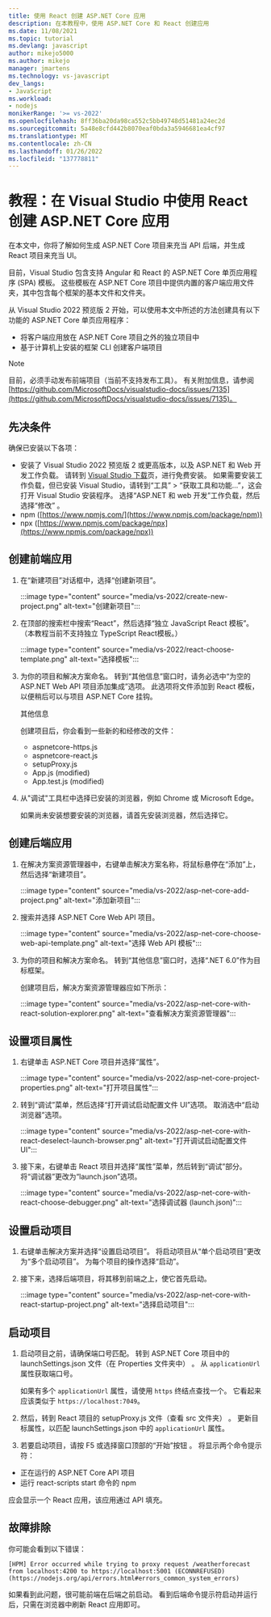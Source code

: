 ```yaml
---
title: 使用 React 创建 ASP.NET Core 应用
description: 在本教程中，使用 ASP.NET Core 和 React 创建应用
ms.date: 11/08/2021
ms.topic: tutorial
ms.devlang: javascript
author: mikejo5000
ms.author: mikejo
manager: jmartens
ms.technology: vs-javascript
dev_langs:
- JavaScript
ms.workload:
- nodejs
monikerRange: '>= vs-2022'
ms.openlocfilehash: 8ff36ba20da98ca552c5bb49748d51481a24ec2d
ms.sourcegitcommit: 5a48e8cfd442b8070eaf0bda3a5946681ea4cf97
ms.translationtype: MT
ms.contentlocale: zh-CN
ms.lasthandoff: 01/26/2022
ms.locfileid: "137778811"
---
```

# <a name="tutorial-create-an-aspnet-core-app-with-react-in-visual-studio"></a>教程：在 Visual Studio 中使用 React 创建 ASP.NET Core 应用

在本文中，你将了解如何生成 ASP.NET Core 项目来充当 API 后端，并生成 React 项目来充当 UI。

目前，Visual Studio 包含支持 Angular 和 React 的 ASP.NET Core 单页应用程序 (SPA) 模板。 这些模板在 ASP.NET Core 项目中提供内置的客户端应用文件夹，其中包含每个框架的基本文件和文件夹。

从 Visual Studio 2022 预览版 2 开始，可以使用本文中所述的方法创建具有以下功能的 ASP.NET Core 单页应用程序：

- 将客户端应用放在 ASP.NET Core 项目之外的独立项目中
- 基于计算机上安装的框架 CLI 创建客户端项目

> [!NOTE]
> 目前，必须手动发布前端项目（当前不支持发布工具）。 有关附加信息，请参阅 [https://github.com/MicrosoftDocs/visualstudio-docs/issues/7135](https://github.com/MicrosoftDocs/visualstudio-docs/issues/7135)。

## <a name="prerequisites"></a>先决条件

确保已安装以下各项：

- 安装了 Visual Studio 2022 预览版 2 或更高版本，以及 ASP.NET 和 Web 开发工作负载。 请转到 [Visual Studio 下载](https://visualstudio.microsoft.com/downloads/)页，进行免费安装。
  如果需要安装工作负载，但已安装 Visual Studio，请转到“工具” > “获取工具和功能...”，这会打开 Visual Studio 安装程序。 选择“ASP.NET 和 web 开发”工作负载，然后选择“修改” 。
- npm ([https://www.npmjs.com/](https://www.npmjs.com/package/npm)) 
- npx ([https://www.npmjs.com/package/npx](https://www.npmjs.com/package/npx))

## <a name="create-the-frontend-app"></a>创建前端应用

1. 在“新建项目”对话框中，选择“创建新项目”。 

   :::image type="content" source="media/vs-2022/create-new-project.png" alt-text="创建新项目":::

1. 在顶部的搜索栏中搜索“React”，然后选择“独立 JavaScript React 模板”。 （本教程当前不支持独立 TypeScript React模板。）

   :::image type="content" source="media/vs-2022/react-choose-template.png" alt-text="选择模板":::

1. 为你的项目和解决方案命名。 转到“其他信息”窗口时，请务必选中“为空的 ASP.NET Web API 项目添加集成”选项。  此选项将文件添加到 React 模板，以便稍后可以与项目 ASP.NET Core 挂钩。

   其他信息

   创建项目后，你会看到一些新的和经修改的文件：

   - aspnetcore-https.js
   - aspnetcore-react.js
   - setupProxy.js
   - App.js (modified)
   - App.test.js (modified)

1. 从"调试"工具栏中选择已安装的浏览器，例如 Chrome 或 Microsoft Edge。

   如果尚未安装想要安装的浏览器，请首先安装浏览器，然后选择它。

## <a name="create-the-backend-app"></a>创建后端应用

1. 在解决方案资源管理器中，右键单击解决方案名称，将鼠标悬停在“添加”上，然后选择“新建项目”。  

   :::image type="content" source="media/vs-2022/asp-net-core-add-project.png" alt-text="添加新项目":::

1. 搜索并选择 ASP.NET Core Web API 项目。
 
   :::image type="content" source="media/vs-2022/asp-net-core-choose-web-api-template.png" alt-text="选择 Web API 模板":::

1. 为你的项目和解决方案命名。 转到“其他信息”窗口时，选择“.NET 6.0”作为目标框架。 

   创建项目后，解决方案资源管理器应如下所示：

   :::image type="content" source="media/vs-2022/asp-net-core-with-react-solution-explorer.png" alt-text="查看解决方案资源管理器":::

## <a name="set-the-project-properties"></a>设置项目属性

1. 右键单击 ASP.NET Core 项目并选择“属性”。

   :::image type="content" source="media/vs-2022/asp-net-core-project-properties.png" alt-text="打开项目属性"::: 

1. 转到“调试”菜单，然后选择“打开调试启动配置文件 UI”选项。 取消选中“启动浏览器”选项。

   :::image type="content" source="media/vs-2022/asp-net-core-with-react-deselect-launch-browser.png" alt-text="打开调试启动配置文件 UI"::: 

1. 接下来，右键单击 React 项目并选择“属性”菜单，然后转到“调试”部分。  将“调试器”更改为“launch.json”选项。

   :::image type="content" source="media/vs-2022/asp-net-core-with-react-choose-debugger.png" alt-text="选择调试器 (launch.json)":::

## <a name="set-the-startup-project"></a>设置启动项目

1. 右键单击解决方案并选择“设置启动项目”。 将启动项目从“单个启动项目”更改为“多个启动项目”。 为每个项目的操作选择“启动”。
  
1. 接下来，选择后端项目，将其移到前端之上，使它首先启动。

   :::image type="content" source="media/vs-2022/asp-net-core-with-react-startup-project.png" alt-text="选择启动项目":::

## <a name="start-the-project"></a>启动项目

1. 启动项目之前，请确保端口号匹配。 转到 ASP.NET Core 项目中的 launchSettings.json 文件（在 Properties 文件夹中） 。 从 `applicationUrl` 属性获取端口号。

   如果有多个 `applicationUrl` 属性，请使用 `https` 终结点查找一个。 它看起来应该类似于 `https://localhost:7049`。

1. 然后，转到 React 项目的 setupProxy.js 文件（查看 src 文件夹） 。 更新目标属性，以匹配 launchSettings.json 中的 `applicationUrl` 属性。

1. 若要启动项目，请按 F5 或选择窗口顶部的“开始”按钮 。 将显示两个命令提示符：

- 正在运行的 ASP.NET Core API 项目
- 运行 react-scripts start 命令的 npm

应会显示一个 React 应用，该应用通过 API 填充。

## <a name="troubleshooting"></a>故障排除

你可能会看到以下错误：

```
[HPM] Error occurred while trying to proxy request /weatherforecast from localhost:4200 to https://localhost:5001 (ECONNREFUSED) (https://nodejs.org/api/errors.html#errors_common_system_errors)
```

如果看到此问题，很可能前端在后端之前启动。 看到后端命令提示符启动并运行后，只需在浏览器中刷新 React 应用即可。
